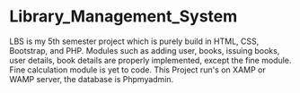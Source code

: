 # Library_Management_System
LBS is my 5th semester project which is purely build in HTML, CSS, Bootstrap, and PHP.
Modules such as adding user, books, issuing books, user details, book details are properly implemented, except the fine module.
Fine calculation module is yet to code.
This Project run's on XAMP or WAMP server, the database is Phpmyadmin.

